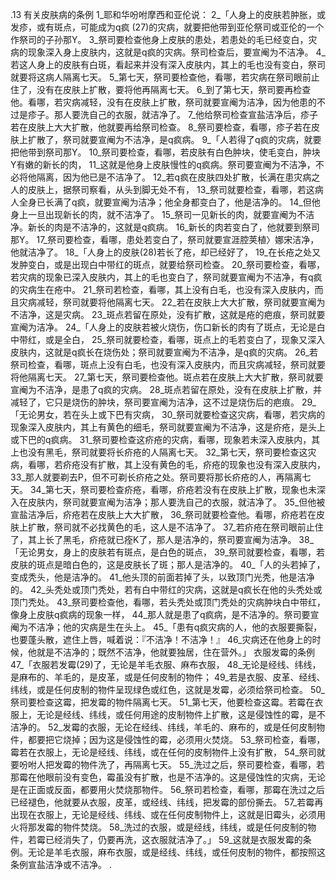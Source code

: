 .13 
有关皮肤病的条例 
1_耶和华吩咐摩西和亚伦说： 2_「人身上的皮肤若肿胀，或发疹，或有斑点，可能成为q疯 (27)的灾病，就要把他带到亚伦祭司或亚伦的一个作祭司的子孙那Y。 3_祭司要检查他身上皮肤的患处，若患处的毛已经变白，灾病的现象深入身上皮肤内，这就是q疯的灾病。祭司检查后，要宣阉为不洁净。 4_若这人身上的皮肤有白斑，看起来并没有深入皮肤内，其上的毛也没有变白，祭司就要将这病人隔离七天。 5_第七天，祭司要检查他，看哪，若灾病在祭司眼前止住了，没有在皮肤上扩散，要将他再隔离七天。 6_到了第七天，祭司要再检查他。看哪，若灾病减轻，没有在皮肤上扩散，祭司就要宣阉为洁净，因为他患的不过是疹子。那人要洗自己的衣服，就洁净了。 7_他给祭司检查宣盐洁净后，疹子若在皮肤上大大扩散，他就要再给祭司检查。 8_祭司要检查，看哪，疹子若在皮肤上扩散了，祭司就要宣阉为不洁净，是q疯病。 
9_「人若得了q疯的灾病，就要把他带到祭司那Y。 10_祭司要检查，看哪，若皮肤有白色肿块，使毛变白，肿块Y有嫩的新长的肉， 11_这就是他身上皮肤慢性的q疯病。祭司要宣阉为不洁净，不必将他隔离，因为他已是不洁净了。 12_若q疯在皮肤四处扩散，长满在患灾病之人的皮肤上，据祭司察看，从头到脚无处不有， 13_祭司就要检查，看哪，若这病人全身已长满了q疯，就要宣阉为洁净；他全身都变白了，他是洁净的。 14_但他身上一旦出现新长的肉，就不洁净了。 15_祭司一见新长的肉，就要宣阉为不洁净。新长的肉是不洁净的，这就是q疯病。 16_新长的肉若变白了，他就要到祭司那Y。 17_祭司要检查，看哪，患处若变白了，祭司就要宣涯腔荚植〉娜宋洁净，他就洁净了。 
18_「人身上的皮肤(28)若长了疮，却已经好了， 19_在长疮之处又发肿变白，或是出现白中带红的斑点，就要给祭司检查。 20_祭司要检查，看哪，若灾病的现象已深入皮肤内，其上的毛也变白了，祭司就要宣阉为不洁净，有q疯的灾病生在疮中。 21_祭司若检查，看哪，其上没有白毛，也没有深入皮肤内，而且灾病减轻，祭司就要将他隔离七天。 22_若在皮肤上大大扩散，祭司就要宣阉为不洁净，这是灾病。 23_斑点若留在原处，没有扩散，这就是疮的疤痕，祭司就要宣阉为洁净。 
24_「人身上的皮肤若被火烧伤，伤口新长的肉有了斑点，无论是白中带红，或是全白， 25_祭司就要检查，看哪，斑点上的毛若变白了，现象又深入皮肤内，这就是q疯长在烧伤处；祭司就要宣阉为不洁净，是q疯的灾病。 26_若祭司检查，看哪，斑点上没有白毛，也没有深入皮肤内，而且灾病减轻，祭司就要将他隔离七天。 27_第七天，祭司要检查他。斑点若在皮肤上大大扩散，祭司就要宣阉为不洁净，是患了q疯的灾病。 28_斑点若留在原处，没有在皮肤上扩散，并减轻了，它只是烧伤的肿块，祭司要宣阉为洁净，这不过是烧伤后的疤痕。 
29_「无论男女，若在头上或下巴有灾病， 30_祭司就要检查这灾病，看哪，若灾病的现象深入皮肤内，其上有黄色的细毛，祭司就要宣阉为不洁净，这是疥疮，是头上或下巴的q疯病。 31_祭司要检查这疥疮的灾病，看哪，现象若未深入皮肤内，其上也没有黑毛，祭司就要将长疥疮的人隔离七天。 32_第七天，祭司要检查这灾病，看哪，若疥疮没有扩散，其上没有黄色的毛，疥疮的现象也没有深入皮肤内， 33_那人就要剃去P，但不可剃长疥疮之处。祭司要将那长疥疮的人，再隔离七天。 34_第七天，祭司要检查疥疮，看哪，疥疮若没有在皮肤上扩散，现象也未深入在皮肤内，祭司就要宣阉为洁净；那人要洗自己的衣服，就洁净了。 35_但他被宣盐洁净后，疥疮若在皮肤上大大扩散， 36_祭司就要检查他。看哪，疥疮若在皮肤上扩散，祭司就不必找黄色的毛，这人是不洁净了。 37_若疥疮在祭司眼前止住了，其上长了黑毛，疥疮就已痊K了，那人是洁净的，祭司要宣阉为洁净。 
38_「无论男女，身上的皮肤若有斑点，是白色的斑点， 39_祭司就要检查，看哪，若皮肤的斑点是暗白色的，这是皮肤长了斑；那人是洁净的。 
40_「人的头若掉了，变成秃头，他是洁净的。 41_他头顶的前面若掉了头，以致顶门光秃，他是洁净的。 42_头秃处或顶门秃处，若有白中带红的灾病，这就是q疯长在他的头秃处或顶门秃处。 43_祭司要检查他，看哪，若头秃处或顶门秃处的灾病肿块白中带红，像身上皮肤q疯病的现象一样， 44_那人就是患了q疯病，是不洁净的。祭司要宣阉为不洁净；他的灾病是生在头上。 
45_「患有q疯灾病的人，他的衣服要撕裂，也要蓬头散，遮住上唇，喊着说：『不洁净！不洁净！』 46_灾病还在他身上的时候，他就是不洁净的；既然不洁净，他就要独居，住在营外。」 
衣服发霉的条例 
47_「衣服若发霉(29)了，无论是羊毛衣服、麻布衣服， 48_无论是经线、纬线，是麻布的、羊毛的，是皮革，或是任何皮制的物件； 49_若是衣服、皮革、经线、纬线，或是任何皮制的物件呈现绿色或红色，这就是发霉，必须给祭司检查。 50_祭司要检查这霉，把发霉的物件隔离七天。 51_第七天，他要检查这霉。若霉在衣服上，无论是经线、纬线，或任何用途的皮制物件上扩散，这是侵蚀性的霉，是不洁净的。 52_发霉的衣服，无论在经线、纬线，羊毛的、麻布的，或是任何皮制物件，都要把它烧掉；因为这是侵蚀性的霉，必须用火焚烧。 53_祭司检查，看哪，霉若在衣服上，无论是经线、纬线，或在任何的皮制物件上没有扩散， 54_祭司就要吩咐人把发霉的物件洗了，再隔离七天。 55_洗过之后，祭司要检查，看哪，若那霉在他眼前没有变色，霉虽没有扩散，也是不洁净的。这是侵蚀性的灾病，无论是在正面或反面，都要用火焚烧那物件。 56_祭司若检查，看哪，那霉在洗过之后已经褪色，他就要从衣服，皮革，或经线、纬线，把发霉的部份撕去。 57_若霉再出现在衣服上，无论是经线、纬线、或在任何皮制物件上，这就是旧霉头，必须用火将那发霉的物件焚烧。 58_洗过的衣服，或是经线，纬线，或是任何皮制的物件，若霉已经消失了，仍要再洗，这衣服就洁净了。」 
59_这就是衣服发霉的条例。无论是羊毛衣服，麻布衣服，或是经线、纬线，或任何皮制的物件，都按照这条例宣盐洁净或不洁净。 
 . 